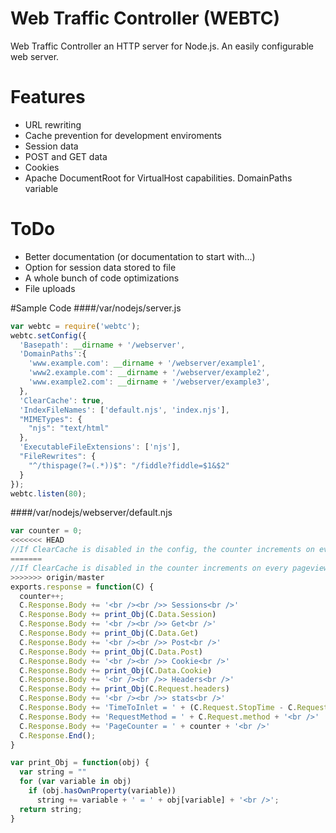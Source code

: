 # Web Traffic Controller (WEBTC)
Web Traffic Controller an HTTP server for Node.js. An easily configurable web server.

# Features
* URL rewriting
* Cache prevention for development enviroments
* Session data
* POST and GET data
* Cookies
* Apache DocumentRoot for VirtualHost capabilities. DomainPaths variable

# ToDo
* Better documentation (or documentation to start with...)
* Option for session data stored to file
* A whole bunch of code optimizations
* File uploads

#Sample Code
####/var/nodejs/server.js
```javascript
var webtc = require('webtc');
webtc.setConfig({
  'Basepath': __dirname + '/webserver',
  'DomainPaths':{
    'www.example.com': __dirname + '/webserver/example1',
    'www2.example.com': __dirname + '/webserver/example2',
    'www.example2.com': __dirname + '/webserver/example3',
  },
  'ClearCache': true,
  'IndexFileNames': ['default.njs', 'index.njs'],
  "MIMETypes": {
    "njs": "text/html"
  },
  'ExecutableFileExtensions': ['njs'],
  "FileRewrites": {
    "^/thispage(?=(.*))$": "/fiddle?fiddle=$1&$2"
  }
});
webtc.listen(80);
```
####/var/nodejs/webserver/default.njs
```javascript
var counter = 0;
<<<<<<< HEAD
//If ClearCache is disabled in the config, the counter increments on every pageview
=======
//If ClearCache is disabled in the counter increments on every pageview
>>>>>>> origin/master
exports.response = function(C) {
  counter++;
  C.Response.Body += '<br /><br />> Sessions<br />'
  C.Response.Body += print_Obj(C.Data.Session)
  C.Response.Body += '<br /><br />> Get<br />'
  C.Response.Body += print_Obj(C.Data.Get)
  C.Response.Body += '<br /><br />> Post<br />'
  C.Response.Body += print_Obj(C.Data.Post)
  C.Response.Body += '<br /><br />> Cookie<br />'
  C.Response.Body += print_Obj(C.Data.Cookie)
  C.Response.Body += '<br /><br />> Headers<br />'
  C.Response.Body += print_Obj(C.Request.headers)
  C.Response.Body += '<br /><br />> stats<br />'
  C.Response.Body += 'TimeToInlet = ' + (C.Request.StopTime - C.Request.StartTime) + ' ms<br />'
  C.Response.Body += 'RequestMethod = ' + C.Request.method + '<br />'
  C.Response.Body += 'PageCounter = ' + counter + '<br />'
  C.Response.End();
}

var print_Obj = function(obj) {
  var string = ""
  for (var variable in obj)
    if (obj.hasOwnProperty(variable))
      string += variable + ' = ' + obj[variable] + '<br />';
  return string;
}


```
